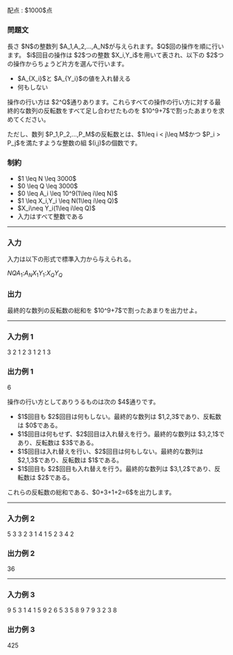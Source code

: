 
<div>

<span>

<span>

<p>
配点 : $1000$点
</p>

<div>

<section>

### **問題文**

<p>
長さ $N$の整数列 $A_1,A_2,...,A_N$が与えられます。$Q$回の操作を順に行います。
$i$回目の操作は $2$つの整数 $X_i,Y_i$を用いて表され、以下の $2$つの操作からちょうど片方を選んで行います。
</p>

<ul>

<li>
$A_{X_i}$と $A_{Y_i}$の値を入れ替える
</li>

<li>
何もしない
</li>

</ul>

<p>
操作の行い方は $2^Q$通りあります。これらすべての操作の行い方に対する最終的な数列の反転数をすべて足し合わせたものを $10^9+7$で割ったあまりを求めてください。
</p>

<p>
ただし、数列 $P_1,P_2,...,P_M$の反転数とは、$1\leq i < j\leq M$かつ $P_i > P_j$を満たすような整数の組 $(i,j)$の個数です。
</p>

</section>

</div>

<div>

<section>

### **制約**

<ul>

<li>
$1 \leq N \leq 3000$
</li>

<li>
$0 \leq Q \leq 3000$
</li>

<li>
$0 \leq A_i \leq 10^9(1\leq i\leq N)$
</li>

<li>
$1 \leq X_i,Y_i \leq N(1\leq i\leq Q)$
</li>

<li>
$X_i\neq Y_i(1\leq i\leq Q)$
</li>

<li>
入力はすべて整数である
</li>

</ul>

</section>

</div>

---

<div>

<div>

<section>

### **入力**

<p>
入力は以下の形式で標準入力から与えられる。
</p>

<div>

$N$$Q$$A_1$$:$$A_N$$X_1$$Y_1$$:$$X_Q$$Y_Q$
</div>

</section>

</div>

<div>

<section>

### **出力**

<p>
最終的な数列の反転数の総和を $10^9+7$で割ったあまりを出力せよ。
</p>

</section>

</div>

</div>

---

<div>

<section>

### **入力例 1**

<div>

3 2
1
2
3
1 2
1 3

</div>

</section>

</div>

<div>

<section>

### **出力例 1**

<div>

6

</div>

<p>
操作の行い方としてありうるものは次の $4$通りです。
</p>

<ul>

<li>
$1$回目も $2$回目は何もしない。最終的な数列は $1,2,3$であり、反転数は $0$である。
</li>

<li>
$1$回目は何もせず、$2$回目は入れ替えを行う。最終的な数列は $3,2,1$であり、反転数は $3$である。
</li>

<li>
$1$回目は入れ替えを行い、$2$回目は何もしない。最終的な数列は $2,1,3$であり、反転数は $1$である。
</li>

<li>
$1$回目も $2$回目も入れ替えを行う。最終的な数列は $3,1,2$であり、反転数は $2$である。
</li>

</ul>

<p>
これらの反転数の総和である、$0+3+1+2=6$を出力します。
</p>

</section>

</div>

---

<div>

<section>

### **入力例 2**

<div>

5 3
3
2
3
1
4
1 5
2 3
4 2

</div>

</section>

</div>

<div>

<section>

### **出力例 2**

<div>

36

</div>

</section>

</div>

---

<div>

<section>

### **入力例 3**

<div>

9 5
3
1
4
1
5
9
2
6
5
3 5
8 9
7 9
3 2
3 8

</div>

</section>

</div>

<div>

<section>

### **出力例 3**

<div>

425

</div>

</section>

</div>

</span>

</span>

</div>
